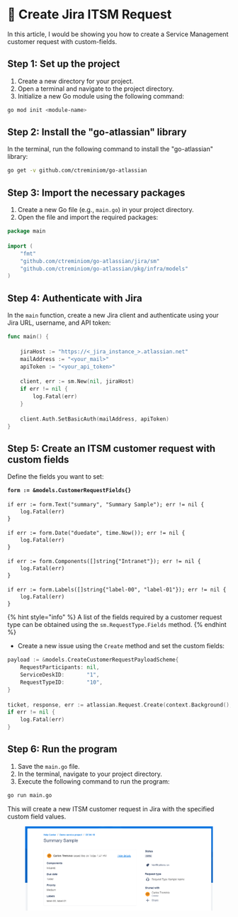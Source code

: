 # 🚮 Create Jira ITSM Request

In this article, I would be showing you how to create a Service Management customer request with custom-fields.

## Step 1: Set up the project

1. Create a new directory for your project.
2. Open a terminal and navigate to the project directory.
3. Initialize a new Go module using the following command:

```bash
go mod init <module-name>
```

## Step 2: Install the "go-atlassian" library

In the terminal, run the following command to install the "go-atlassian" library:

```bash
go get -v github.com/ctreminiom/go-atlassian
```

## Step 3: Import the necessary packages

1. Create a new Go file (e.g., `main.go`) in your project directory.
2. Open the file and import the required packages:

```go
package main

import (
	"fmt"
	"github.com/ctreminiom/go-atlassian/jira/sm"
	"github.com/ctreminiom/go-atlassian/pkg/infra/models"
)
```

## Step 4: Authenticate with Jira

In the `main` function, create a new Jira client and authenticate using your Jira URL, username, and API token:

```go
func main() {

	jiraHost := "https://<_jira_instance_>.atlassian.net"
	mailAddress := "<your_mail>"
	apiToken := "<your_api_token>"

	client, err := sm.New(nil, jiraHost)
	if err != nil {
		log.Fatal(err)
	}

	client.Auth.SetBasicAuth(mailAddress, apiToken)
}
```

## Step 5: Create an ITSM customer request with custom fields

Define the fields you want to set:

<pre class="language-go"><code class="lang-go"><strong>form := &#x26;models.CustomerRequestFields{}
</strong>
if err := form.Text("summary", "Summary Sample"); err != nil {
	log.Fatal(err)
}

if err := form.Date("duedate", time.Now()); err != nil {
	log.Fatal(err)
}

if err := form.Components([]string{"Intranet"}); err != nil {
	log.Fatal(err)
}

if err := form.Labels([]string{"label-00", "label-01"}); err != nil {
	log.Fatal(err)
}
</code></pre>

{% hint style="info" %}
A list of the fields required by a customer request type can be obtained using the `sm.RequestType.Fields` method.
{% endhint %}

* Create a new issue using the `Create` method and set the custom fields:

```go
payload := &models.CreateCustomerRequestPayloadScheme{
	RequestParticipants: nil,
	ServiceDeskID:       "1",
	RequestTypeID:       "10",
}

ticket, response, err := atlassian.Request.Create(context.Background(), payload, form)
if err != nil {
	log.Fatal(err)
}
```

## Step 6: Run the program

1. Save the `main.go` file.
2. In the terminal, navigate to your project directory.
3. Execute the following command to run the program:

```bash
go run main.go
```

This will create a new ITSM customer request in Jira with the specified custom field values.

<figure><img src="../.gitbook/assets/image (3).png" alt=""><figcaption></figcaption></figure>
